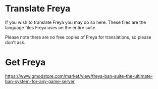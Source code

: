 # Translate Freya
If you wish to translate Freya you may do so here. These files are the language files Freya uses on the entire suite.

Please note there are no free copies of Freya for translations, so please don't ask.

# Get Freya
https://www.gmodstore.com/market/view/freya-ban-suite-the-ultimate-ban-system-for-any-game-server
